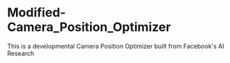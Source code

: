 # Modified-Camera_Position_Optimizer
This is a developmental Camera Position Optimizer built from Facebook's AI Research
